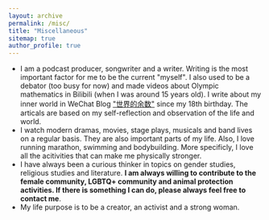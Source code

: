 ```yaml
---
layout: archive
permalink: /misc/
title: "Miscellaneous"
sitemap: true
author_profile: true
---
```


* I am a podcast producer, songwriter and a writer. Writing is the most important factor for me to be the current "myself". I also used to be a debator (too busy for now) and made videos about Olympic mathematics in Bilibili (when I was around 15 years old). I write about my inner world in WeChat Blog ["世界的余数"](https://mp.weixin.qq.com/mp/profile_ext?action=home&__biz=MzIyODU1MjI1NQ==&scene=124#wechat_redirect) since my 18th birthday. The articals are based on my self-reflection and observation of the life and world. 
* I watch modern dramas, movies, stage plays, musicals and band lives on a regular basis. They are also important parts of my life. Also, I love running marathon, swimming and bodybuilding. More specificly, I love all the acitivities that can make me physically stronger. 
* I have always been a curious thinker in topics on gender studies, religious studies and literature. **I am always willing to contribute to the female community, LGBTQ+ community and animal protection activities. If there is something I can do, please always feel free to contact me**. 
* My life purpose is to be a creator, an activist and a strong woman. 


